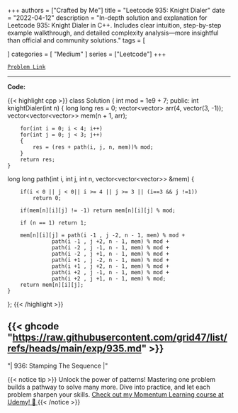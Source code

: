 
+++
authors = ["Crafted by Me"]
title = "Leetcode 935: Knight Dialer"
date = "2022-04-12"
description = "In-depth solution and explanation for Leetcode 935: Knight Dialer in C++. Includes clear intuition, step-by-step example walkthrough, and detailed complexity analysis—more insightful than official and community solutions."
tags = [
    
]
categories = [
    "Medium"
]
series = ["Leetcode"]
+++



[`Problem Link`](https://leetcode.com/problems/knight-dialer/description/)

---

**Code:**

{{< highlight cpp >}}
class Solution {
    int mod = 1e9 + 7;
public:
    int knightDialer(int n) {
        long long res = 0;
        vector<vector<long long>> arr(4, vector<long long>(3, -1));
        vector<vector<vector<long long>>> mem(n + 1, arr);

        for(int i = 0; i < 4; i++)
        for(int j = 0; j < 3; j++)
        {
            res = (res + path(i, j, n, mem))% mod;
        }
        return res;
    }

long long path(int i, int j, int n, vector<vector<vector<long long>>> &mem) {
        
        if(i < 0 || j < 0|| i >= 4 || j >= 3 || (i==3 && j !=1))
            return 0;

        if(mem[n][i][j] != -1) return mem[n][i][j] % mod;

        if (n == 1) return 1;

        mem[n][i][j] = path(i -1 , j -2, n - 1, mem) % mod +
                  path(i -1 , j +2, n - 1, mem) % mod +
                  path(i -2 , j -1, n - 1, mem) % mod +
                  path(i -2 , j +1, n - 1, mem) % mod +
                  path(i +1 , j -2, n - 1, mem) % mod +
                  path(i +1 , j +2, n - 1, mem) % mod +
                  path(i +2 , j -1, n - 1, mem) % mod +
                  path(i +2 , j +1, n - 1, mem) % mod;
        return mem[n][i][j];
    }

};
{{< /highlight >}}

{{< ghcode "https://raw.githubusercontent.com/grid47/list/refs/heads/main/exp/935.md" >}}
---


"| 936: Stamping The Sequence |"

{{< notice tip >}}
Unlock the power of patterns! Mastering one problem builds a pathway to solve many more. Dive into practice, and let each problem sharpen your skills. [Check out my Momentum Learning course at Udemy! 🚀 ](https://www.udemy.com/course/algorithms-and-data-structures-in-cpp/)
{{< /notice >}}

